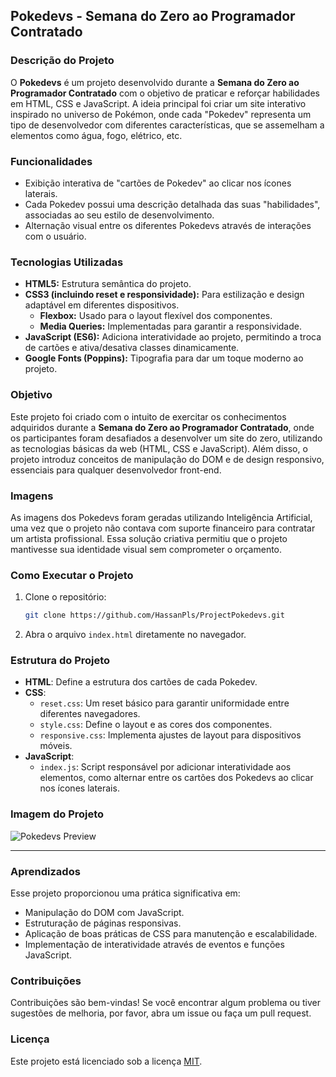 ## Pokedevs - Semana do Zero ao Programador Contratado

### Descrição do Projeto

O **Pokedevs** é um projeto desenvolvido durante a **Semana do Zero ao Programador Contratado** com o objetivo de praticar e reforçar habilidades em HTML, CSS e JavaScript. A ideia principal foi criar um site interativo inspirado no universo de Pokémon, onde cada "Pokedev" representa um tipo de desenvolvedor com diferentes características, que se assemelham a elementos como água, fogo, elétrico, etc.

### Funcionalidades

- Exibição interativa de "cartões de Pokedev" ao clicar nos ícones laterais.
- Cada Pokedev possui uma descrição detalhada das suas "habilidades", associadas ao seu estilo de desenvolvimento.
- Alternação visual entre os diferentes Pokedevs através de interações com o usuário.

### Tecnologias Utilizadas

- **HTML5:** Estrutura semântica do projeto.
- **CSS3 (incluindo reset e responsividade):** Para estilização e design adaptável em diferentes dispositivos.
  - **Flexbox:** Usado para o layout flexível dos componentes.
  - **Media Queries:** Implementadas para garantir a responsividade.
- **JavaScript (ES6):** Adiciona interatividade ao projeto, permitindo a troca de cartões e ativa/desativa classes dinamicamente.
- **Google Fonts (Poppins):** Tipografia para dar um toque moderno ao projeto.

### Objetivo

Este projeto foi criado com o intuito de exercitar os conhecimentos adquiridos durante a **Semana do Zero ao Programador Contratado**, onde os participantes foram desafiados a desenvolver um site do zero, utilizando as tecnologias básicas da web (HTML, CSS e JavaScript). Além disso, o projeto introduz conceitos de manipulação do DOM e de design responsivo, essenciais para qualquer desenvolvedor front-end.

### Imagens
As imagens dos Pokedevs foram geradas utilizando Inteligência Artificial, uma vez que o projeto não contava com suporte financeiro para contratar um artista profissional. Essa solução criativa permitiu que o projeto mantivesse sua identidade visual sem comprometer o orçamento.

### Como Executar o Projeto

1. Clone o repositório:
   ```bash
   git clone https://github.com/HassanPls/ProjectPokedevs.git
   ```

2. Abra o arquivo `index.html` diretamente no navegador.

### Estrutura do Projeto

- **HTML**: Define a estrutura dos cartões de cada Pokedev.
- **CSS**:
  - `reset.css`: Um reset básico para garantir uniformidade entre diferentes navegadores.
  - `style.css`: Define o layout e as cores dos componentes.
  - `responsive.css`: Implementa ajustes de layout para dispositivos móveis.
- **JavaScript**:
  - `index.js`: Script responsável por adicionar interatividade aos elementos, como alternar entre os cartões dos Pokedevs ao clicar nos ícones laterais.

### Imagem do Projeto

![Pokedevs Preview](link-da-imagem)

---

### Aprendizados

Esse projeto proporcionou uma prática significativa em:
- Manipulação do DOM com JavaScript.
- Estruturação de páginas responsivas.
- Aplicação de boas práticas de CSS para manutenção e escalabilidade.
- Implementação de interatividade através de eventos e funções JavaScript.

### Contribuições

Contribuições são bem-vindas! Se você encontrar algum problema ou tiver sugestões de melhoria, por favor, abra um issue ou faça um pull request.

### Licença

Este projeto está licenciado sob a licença [MIT](https://opensource.org/licenses/MIT).
